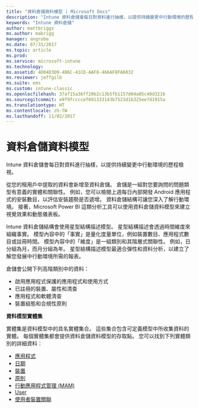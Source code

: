 ```yaml
---
title: "資料倉儲資料模型 | Microsoft Docs"
description: "Intune 資料倉儲會每日對資料進行抽樣，以提供持續變更中行動環境的歷程檢視。"
keywords: "Intune 資料倉儲"
author: mattbriggs
ms.author: mabrigg
manager: angrobe
ms.date: 07/31/2017
ms.topic: article
ms.prod: 
ms.service: microsoft-intune
ms.technology: 
ms.assetid: 4D04D3D9-4B6C-41CD-AAF8-466AF8FA6032
ms.reviewer: jeffgilb
ms.suite: ems
ms.custom: intune-classic
ms.openlocfilehash: 37af15a36ff20b2c13b5fb1157d04a05c40d3216
ms.sourcegitcommit: e9f9fccccef691333143b7523d1b325ee7d1915a
ms.translationtype: HT
ms.contentlocale: zh-TW
ms.lasthandoff: 11/02/2017
---
```

# <a name="data-warehouse-data-model"></a>資料倉儲資料模型

Intune 資料倉儲會每日對資料進行抽樣，以提供持續變更中行動環境的歷程檢視。

從您的租用戶中提取的資料會新增至資料倉儲。 倉儲是一組對您要詢問的問題類型有意義的實體和關聯性。 例如，您可以檢閱上週每日內部開發 Android 應用程式的安裝數目，以評估安裝趨勢是否遞增。 資料倉儲結構可讓您深入了解行動環境。 接著，Microsoft Power BI 這類分析工具可以使用資料倉儲資料模型來建立視覺效果和動態儀表板。

Intune 資料倉儲結構會使用星型結構描述模型。 星型結構描述會透過時間維度來組織事實。 模型內容中的「事實」是量化度量單位，例如裝置數目、應用程式數目或註冊時間。 模型內容中的「維度」是一組類別和其階層式關聯性。 例如，日分組為月，而月分組為年。 星型結構描述模型最適合彈性和資料分析，以建立了解您發展中行動環境所需的報表。

倉儲會公開下列高階類別中的資料：
  -  啟用應用程式保護的應用程式和使用方式
  -  已註冊的裝置、屬性和清查
  -  應用程式和軟體清查
  -  裝置組態和合規性原則

**資料模型實體集**

實體集是資料模型中的具名實體集合。 這些集合包含可定義模型中所收集資料的實體。 每個實體集都會提供資料倉儲資料模型的存取點。 您可以找到下列實體類別的詳細資料：

  -  [應用程式](reports-ref-application.md)
  -  [日期](reports-ref-date.md)
  -  [裝置](reports-ref-devices.md)
  -  [原則](reports-ref-policy.md)
  -  [行動應用程式管理 (MAM)](reports-ref-mobile-app-management.md)
  -  [User](reports-ref-user.md)
  -  [使用者裝置關聯](reports-ref-user-device.md)
